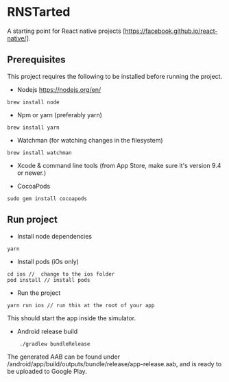 # RNSTarted

A starting point for React native projects [https://facebook.github.io/react-native/].   

## Prerequisites

This project requires the following to be installed before running the project.

* Nodejs https://nodejs.org/en/
```
brew install node
```
* Npm or yarn (preferably yarn)
```
brew install yarn
```
* Watchman (for watching changes in the filesystem)
```
brew install watchman
```
* Xcode & command line tools (from App Store, make sure it's version 9.4 or newer.)

* CocoaPods
```
sudo gem install cocoapods
```
## Run project

* Install node dependencies
```
yarn
```
* Install pods (iOs only)

```
cd ios //  change to the ios folder
pod install // install pods
```

* Run the project

``` 
yarn run ios // run this at the root of your app
```

This should start the app inside the simulator.


* Android release build 

```
    ./gradlew bundleRelease
```
The generated AAB can be found under /android/app/build/outputs/bundle/release/app-release.aab, and is ready to be uploaded to Google Play.
